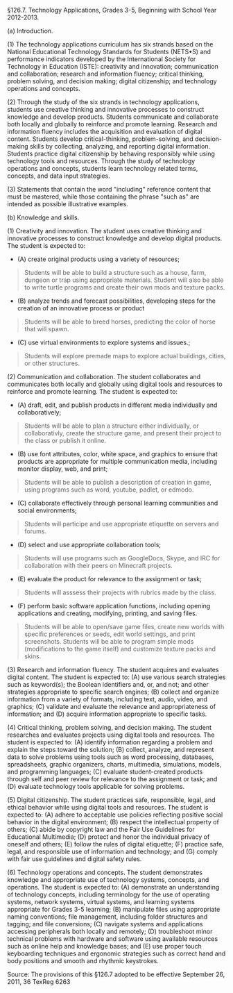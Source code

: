 §126.7. Technology Applications, Grades 3-5, Beginning with School Year 2012-2013.

(a)  Introduction.

(1)  The technology applications curriculum has six strands based on the National Educational Technology Standards for Students (NETS•S) and performance indicators developed by the International Society for Technology in Education (ISTE): creativity and innovation; communication and collaboration; research and information fluency; critical thinking, problem solving, and decision making; digital citizenship; and technology operations and concepts.

(2)  Through the study of the six strands in technology applications, students use creative thinking and innovative processes to construct knowledge and develop products. Students communicate and collaborate both locally and globally to reinforce and promote learning. Research and information fluency includes the acquisition and evaluation of digital content. Students develop critical-thinking, problem-solving, and decision-making skills by collecting, analyzing, and reporting digital information. Students practice digital citizenship by behaving responsibly while using technology tools and resources. Through the study of technology operations and concepts, students learn technology related terms, concepts, and data input strategies.

(3)  Statements that contain the word "including" reference content that must be mastered, while those containing the phrase "such as" are intended as possible illustrative examples.

(b)  Knowledge and skills.

(1)  Creativity and innovation. The student uses creative thinking and innovative processes to construct knowledge and develop digital products. The student is expected to:
   * (A)  create original products using a variety of resources;
   > Students will be able to build a structure such as a house, farm, dungeon or trap using appropriate materials. Student will also be able to write turtle programs and create their own mods and texture packs.

   * (B)  analyze trends and forecast possibilities, developing steps for the creation of an innovative process or product 
   > Students will be able to breed horses, predicting the color of horse that will spawn.

   * (C)  use virtual environments to explore systems and issues.;
   > Students will explore premade maps to explore actual buildings, cities, or other structures.


(2)  Communication and collaboration. The student collaborates and communicates both locally and globally using digital tools and resources to reinforce and promote learning. The student is expected to:
   * (A)  draft, edit, and publish products in different media individually and collaboratively;
   > Students will be able to plan a structure either individually, or collaborativly, create the structure game, and present their project to the class or publish it online.
   
   * (B)  use font attributes, color, white space, and graphics to ensure that products are appropriate for multiple communication media, including monitor display, web, and print;
   > Students will be able to publish a description of creation in game, using programs such as word, youtube, padlet, or edmodo. 

   * (C)  collaborate effectively through personal learning communities and social environments;
   > Students will participe and use appropriate etiquette on servers and forums.

   * (D)  select and use appropriate collaboration tools;
   > Students will use programs such as GoogleDocs, Skype, and IRC for collaboration with their peers on Minecraft projects.

   * (E)  evaluate the product for relevance to the assignment or task;
   > Students will asssess their projects with rubrics made by the class.

   * (F)  perform basic software application functions, including opening applications and creating, modifying, printing, and saving files.
   > Students will be able to open/save game files, create new worlds with specific preferences or seeds, edit world settings, and print screenshots. Students will be able to program simple mods (modifications to the game itself) and customize texture packs and skins. 


(3)  Research and information fluency. The student acquires and evaluates digital content. The student is expected to:
   (A)  use various search strategies such as keyword(s); the Boolean identifiers and, or, and not; and other strategies appropriate to specific search engines;
   (B)  collect and organize information from a variety of formats, including text, audio, video, and graphics;
   (C)  validate and evaluate the relevance and appropriateness of information; and
   (D)  acquire information appropriate to specific tasks.

(4)  Critical thinking, problem solving, and decision making. The student researches and evaluates projects using digital tools and resources. The student is expected to:
   (A)  identify information regarding a problem and explain the steps toward the solution;
   (B)  collect, analyze, and represent data to solve problems using tools such as word processing, databases, spreadsheets, graphic organizers, charts, multimedia, simulations, models, and programming languages;
   (C)  evaluate student-created products through self and peer review for relevance to the assignment or task; and
   (D)  evaluate technology tools applicable for solving problems.

(5)  Digital citizenship. The student practices safe, responsible, legal, and ethical behavior while using digital tools and resources. The student is expected to:
   (A)  adhere to acceptable use policies reflecting positive social behavior in the digital environment;
   (B)  respect the intellectual property of others;
   (C)  abide by copyright law and the Fair Use Guidelines for Educational Multimedia;
   (D)  protect and honor the individual privacy of oneself and others;
   (E)  follow the rules of digital etiquette;
   (F)  practice safe, legal, and responsible use of information and technology; and
   (G)  comply with fair use guidelines and digital safety rules.

(6)  Technology operations and concepts. The student demonstrates knowledge and appropriate use of technology systems, concepts, and operations. The student is expected to:
   (A)  demonstrate an understanding of technology concepts, including terminology for the use of operating systems, network systems, virtual systems, and learning systems appropriate for Grades 3-5 learning;
   (B)  manipulate files using appropriate naming conventions; file management, including folder structures and tagging; and file conversions;
   (C)  navigate systems and applications accessing peripherals both locally and remotely;
   (D)  troubleshoot minor technical problems with hardware and software using available resources such as online help and knowledge bases; and
   (E)  use proper touch keyboarding techniques and ergonomic strategies such as correct hand and body positions and smooth and rhythmic keystrokes.

Source: The provisions of this §126.7 adopted to be effective September 26, 2011, 36 TexReg 6263
